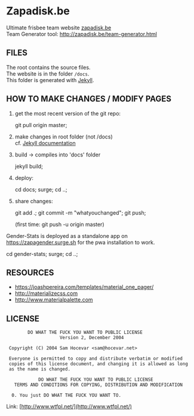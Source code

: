 Zapadisk.be
=================

Ultimate frisbee team website [zapadisk.be](http://zapadisk.be/)  
Team Generator tool: http://zapadisk.be/team-generator.html


FILES
--------------

The root contains the source files.  
The website is in the folder `/docs`.  
This folder is generated with [Jekyll](https://jekyllrb.com/).  



HOW TO MAKE CHANGES / MODIFY PAGES
--------------

1. get the most recent version of the git repo:  

    git pull origin master;
	
2. make changes in root folder (not /docs)  
cf. [Jekyll documentation](https://jekyllrb.com/)  

3. build -> compiles into 'docs' folder

    jekyll build;
    
4. deploy:	

    cd docs; surge; cd ..;
	
5. share changes: 

    git add .; git commit -m "whatyouchanged"; git push;
    
    (first time:  git push -u origin master)


Gender-Stats is deployed as a standalone app on https://zapagender.surge.sh for the pwa installation to work.

  cd gender-stats; surge; cd ..;


RESOURCES
--------------

- https://joashpereira.com/templates/material_one_pager/
- http://materializecss.com
- http://www.materialpalette.com


LICENSE
--------------

```
        DO WHAT THE FUCK YOU WANT TO PUBLIC LICENSE 
                    Version 2, December 2004 

 Copyright (C) 2004 Sam Hocevar <sam@hocevar.net> 

 Everyone is permitted to copy and distribute verbatim or modified 
 copies of this license document, and changing it is allowed as long 
 as the name is changed. 

            DO WHAT THE FUCK YOU WANT TO PUBLIC LICENSE 
   TERMS AND CONDITIONS FOR COPYING, DISTRIBUTION AND MODIFICATION 

  0. You just DO WHAT THE FUCK YOU WANT TO.
```

Link: [http://www.wtfpl.net/](http://www.wtfpl.net/)